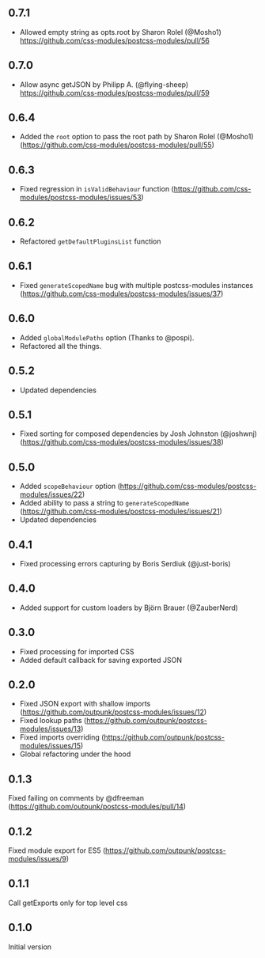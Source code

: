 ## 0.7.1
* Allowed empty string as opts.root by Sharon Rolel (@Mosho1) https://github.com/css-modules/postcss-modules/pull/56


## 0.7.0
* Allow async getJSON by Philipp A. (@flying-sheep) https://github.com/css-modules/postcss-modules/pull/59

## 0.6.4
* Added the `root` option to pass the root path by Sharon Rolel (@Mosho1) (https://github.com/css-modules/postcss-modules/pull/55)

## 0.6.3
* Fixed regression in `isValidBehaviour` function (https://github.com/css-modules/postcss-modules/issues/53)

## 0.6.2
* Refactored `getDefaultPluginsList` function

## 0.6.1
* Fixed `generateScopedName` bug with multiple postcss-modules instances (https://github.com/css-modules/postcss-modules/issues/37)

## 0.6.0
* Added `globalModulePaths` option (Thanks to @pospi).
* Refactored all the things.

## 0.5.2
* Updated dependencies

## 0.5.1
* Fixed sorting for composed dependencies by Josh Johnston (@joshwnj) (https://github.com/css-modules/postcss-modules/issues/38)

## 0.5.0
* Added `scopeBehaviour` option (https://github.com/css-modules/postcss-modules/issues/22)
* Added ability to pass a string to `generateScopedName` (https://github.com/css-modules/postcss-modules/issues/21)
* Updated dependencies

## 0.4.1
* Fixed processing errors capturing by Boris Serdiuk (@just-boris)

## 0.4.0
* Added support for custom loaders by Björn Brauer (@ZauberNerd)

## 0.3.0
* Fixed processing for imported CSS
* Added default callback for saving exported JSON

## 0.2.0
* Fixed JSON export with shallow imports (https://github.com/outpunk/postcss-modules/issues/12)
* Fixed lookup paths (https://github.com/outpunk/postcss-modules/issues/13)
* Fixed imports overriding (https://github.com/outpunk/postcss-modules/issues/15)
* Global refactoring under the hood

## 0.1.3
Fixed failing on comments by @dfreeman (https://github.com/outpunk/postcss-modules/pull/14)

## 0.1.2
Fixed module export for ES5 (https://github.com/outpunk/postcss-modules/issues/9)

## 0.1.1
Call getExports only for top level css

## 0.1.0
Initial version
